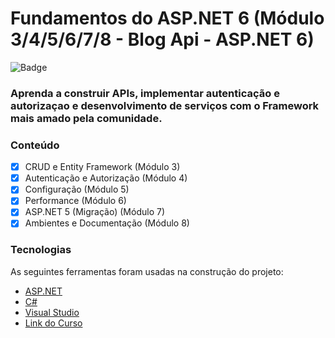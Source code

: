 # Fundamentos do ASP.NET 6 (Módulo 3/4/5/6/7/8 - Blog Api - ASP.NET 6)

![Badge](https://img.shields.io/badge/Marcos%20Dias%20Vendramini-ASP.NET%20C%23-red)

### Aprenda a construir APIs, implementar autenticação e autorizaçao e desenvolvimento de serviços com o Framework mais amado pela comunidade.

### Conteúdo

- [x] CRUD e Entity Framework (Módulo 3)
- [x] Autenticação e Autorização (Módulo 4)
- [x] Configuração (Módulo 5)
- [x] Performance (Módulo 6)
- [x] ASP.NET 5 (Migração) (Módulo 7)
- [x] Ambientes e Documentação (Módulo 8)

### Tecnologias

As seguintes ferramentas foram usadas na construção do projeto:

- [ASP.NET](https://dotnet.microsoft.com/apps/aspnet)
- [C#](https://docs.microsoft.com/pt-br/dotnet/csharp/)
- [Visual Studio](https://visualstudio.microsoft.com/pt-br/)
- [Link do Curso](https://balta.io/cursos/fundamentos-aspnet)

